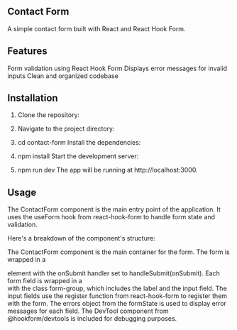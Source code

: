 
## Contact Form
A simple contact form built with React and React Hook Form.

## Features
Form validation using React Hook Form
Displays error messages for invalid inputs
Clean and organized codebase

## Installation
1. Clone the repository:

2. Navigate to the project directory:

2. cd contact-form
Install the dependencies:

2. npm install
Start the development server:


2. npm run dev
The app will be running at http://localhost:3000.

## Usage
The ContactForm component is the main entry point of the application. It uses the useForm hook from react-hook-form to handle form state and validation.

Here's a breakdown of the component's structure:

The ContactForm component is the main container for the form.
The form is wrapped in a <form> element with the onSubmit handler set to handleSubmit(onSubmit).
Each form field is wrapped in a <div> with the class form-group, which includes the label and the input field.
The input fields use the register function from react-hook-form to register them with the form.
The errors object from the formState is used to display error messages for each field.
The DevTool component from @hookform/devtools is included for debugging purposes.